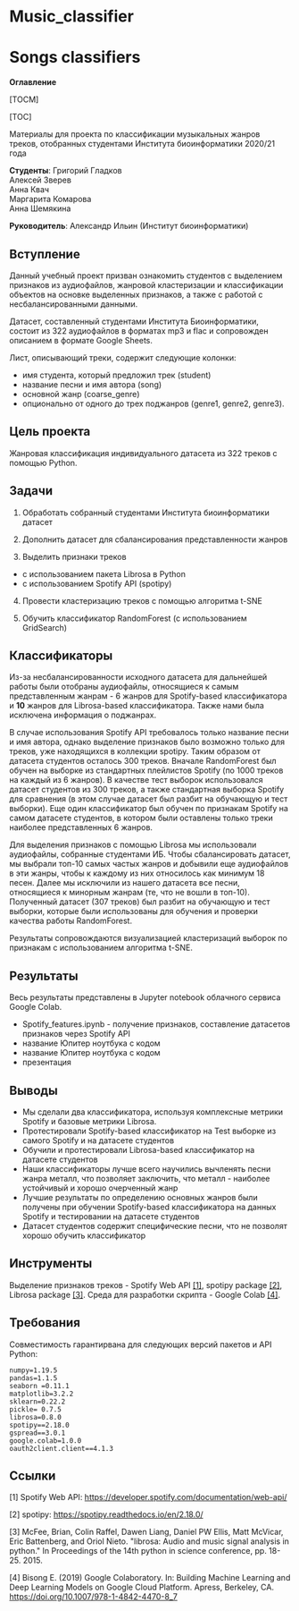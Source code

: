 # Music_classifier

# Songs classifiers

**Оглавление**

[TOCM]

[TOC]

Материалы для проекта по классификации музыкальных жанров треков, отобранных студентами Института биоинформатики 2020/21 года

__Студенты__:
Григорий Гладков \
Алексей Зверев \
Анна Квач \
Маргарита Комарова \
Анна Шемякина

__Руководитель__: Александр Ильин (Институт биоинформатики)

## Вступление

Данный учебный проект призван ознакомить студентов с выделением признаков из аудиофайлов, жанровой кластеризации и классификации объектов на основке выделенных признаков, а также с работой с несбалансированными данными.

Датасет, составленный студентами Института Биоинформатики, состоит из 322 аудиофайлов в форматах mp3 и flac и сопровожден описанием в формате Google Sheets.

Лист, описывающий треки, содержит следующие колонки:
- имя студента, который предложил трек (student)
- название песни и имя автора (song)
- основной жанр (coarse_genre)
- опционально от одного до трех поджанров (genre1, genre2, genre3).

## Цель проекта

Жанровая классификация индивидуального датасета из 322 треков с помощью Python.

## Задачи

1) Обработать собранный студентами Института биоинформатики датасет

2) Дополнить датасет для сбалансирования представленности жанров

3) Выделить признаки треков
- с использованием пакета Librosa в Python
- с использованием Spotify API (spotipy)

4) Провести кластеризацию треков с помощью алгоритма t-SNE

5) Обучить классификатор RandomForest (с использованием GridSearch)

## Классификаторы

Из-за несбалансированности исходного датасета для дальнейшей работы были отобраны аудиофайлы, относящиеся к самым представленным жанрам - 6 жанров для Spotify-based классификатора и __10__ жанров для Librosa-based классификатора. Также нами была исключена информация о поджанрах. 

В случае использования Spotify API требовалось только название песни и имя автора, однако выделение признаков было возможно только для треков, уже находящихся в коллекции spotipy. Таким образом от датасета студентов осталось 300 треков.
Вначале RandomForest был обучен на выборке из стандартных плейлистов Spotify (по 1000 треков на каждый из 6 жанров). В качестве тест выборок использовался датасет студентов из 300 треков, а также стандартная выборка Spotify для сравнения (в этом случае датасет был разбит на обучающую и тест выборки). Еще один классификатор был обучен по признакам Spotify на самом датасете студентов, в котором были оставлены только треки наиболее представленных 6 жанров.

Для выделения признаков с помощью Librosa мы использовали аудиофайлы, собранные студентами ИБ. Чтобы сбалансировать датасет, мы выбрали топ-10 самых частых жанров и добывили еще аудиофайлов в эти жанры, чтобы к каждому из них относилось как минимум 18 песен. Далее мы исключили из нашего датасета все песни, относящиеся к минорным жанрам (те, что не вошли в топ-10). Полученный датасет (307 треков) был разбит на обучающую и тест выборки, которые были использованы для обучения и проверки качества работы RandomForest.

Результаты сопровождаются визуализацией кластеризаций выборок по признакам с использованием алгоритма t-SNE.

## Результаты

Весь результаты представлены в Jupyter notebook облачного сервиса Google Colab.

- Spotify_features.ipynb - получение признаков, составление датасетов признаков через Spotify API
- название Юпитер ноутбука с кодом 
- название Юпитер ноутбука с кодом 
- презентация 


## Выводы

- Мы сделали два классификатора, используя комплексные метрики Spotify и базовые метрики Librosa.
- Протестировали Spotify-based классификатор на Test выборке из самого Spotify и на датасете студентов
- Обучили и протестировали Librosa-based классификатор на датасете студентов
- Наши классификаторы лучше всего научились вычленять песни жанра металл, что позволяет заключить, что металл - наиболее устойчивый и хорошо очерченный жанр
- Лучшие результаты по определению основных жанров были получены при обучении Spotify-based классификатора на данных Spotify и тестировании на датасете студентов
- Датасет студентов содержит специфические песни, что не позволят хорошо обучить классификатор

## Инструменты

Выделение признаков треков - Spotify Web API [[1]](#1), spotipy package [[2]](#2), Librosa package [[3]](#3).
Среда для разработки скрипта - Google Colab [[4]](#4).

## Требования

Совместимость гарантирвана для следующих версий пакетов и API Python:

    numpy=1.19.5
    pandas=1.1.5
    seaborn =0.11.1
    matplotlib=3.2.2
    sklearn=0.22.2
    pickle= 0.7.5
    librosa=0.8.0
    spotipy==2.18.0
    gspread==3.0.1
    google.colab=1.0.0 
    oauth2client.client==4.1.3


## Ссылки
<a id="1">[1]</a> 
Spotify Web API:
https://developer.spotify.com/documentation/web-api/

<a id="2">[2]</a> 
spotipy:
https://spotipy.readthedocs.io/en/2.18.0/

<a id="3">[3]</a> 
McFee, Brian, Colin Raffel, Dawen Liang, Daniel PW Ellis, Matt McVicar, Eric Battenberg, and Oriol Nieto. "librosa: Audio and music signal analysis in python." In Proceedings of the 14th python in science conference, pp. 18-25. 2015.

<a id="4">[4]</a> 
Bisong E. (2019) Google Colaboratory. In: Building Machine Learning and Deep Learning Models on Google Cloud Platform. Apress, Berkeley, CA. https://doi.org/10.1007/978-1-4842-4470-8_7
